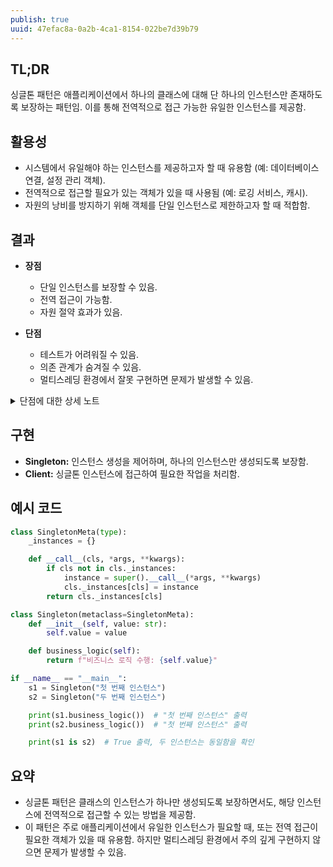 ```yaml
---
publish: true
uuid: 47efac8a-0a2b-4ca1-8154-022be7d39b79
---
```


## TL;DR

싱글톤 패턴은 애플리케이션에서 하나의 클래스에 대해 단 하나의 인스턴스만 존재하도록 보장하는 패턴임. 이를 통해 전역적으로 접근 가능한 유일한 인스턴스를 제공함.

## 활용성

- 시스템에서 유일해야 하는 인스턴스를 제공하고자 할 때 유용함 (예: 데이터베이스 연결, 설정 관리 객체).
- 전역적으로 접근할 필요가 있는 객체가 있을 때 사용됨 (예: 로깅 서비스, 캐시).
- 자원의 낭비를 방지하기 위해 객체를 단일 인스턴스로 제한하고자 할 때 적합함.

## 결과

- **장점**
    - 단일 인스턴스를 보장할 수 있음.
    - 전역 접근이 가능함.
    - 자원 절약 효과가 있음.

- **단점**
    - 테스트가 어려워질 수 있음.
    - 의존 관계가 숨겨질 수 있음.
    - 멀티스레딩 환경에서 잘못 구현하면 문제가 발생할 수 있음.

<details markdown="1"><summary>단점에 대한 상세 노트</summary>

### 테스트가 어려워지는 이유

- 싱글톤 패턴을 사용하면 클래스의 인스턴스가 하나만 존재하도록 강제됨.
- 이로 인해 전역적으로 접근 가능한 상태가 만들어지는데, 이 전역 인스턴스는 여러 테스트에서 공유될 수 있음.
- 예를 들어, 테스트 A에서 싱글톤 인스턴스의 상태를 변경한 후, 테스트 B에서도 같은 인스턴스를 사용하게 되면, B는 A의 영향을 받을 수 있음.
- 이렇게 되면 각 테스트가 독립적으로 동작하지 않고 서로 간섭하게 되어, 예측할 수 없는 테스트 결과가 발생할 수 있음.
- 특히, 테스트 실행 순서에 따라 결과가 달라지는 문제가 발생할 수 있어, 단위 테스트의 신뢰성이 떨어지게 됨.

### 의존 관계가 숨겨지는 이유

- 싱글톤 패턴은 전역적인 접근을 가능하게 하기 때문에, 다른 클래스들이 싱글톤 인스턴스를 직접 참조하게 됨.
- 이 경우 의존 관계가 코드에서 명시적으로 드러나지 않음.
- 예를 들어, 클래스 A가 싱글톤 B를 사용한다고 가정하면, A는 B를 생성자나 메서드 매개변수로 받지 않고 전역적으로 접근하여 사용함.
- 이로 인해 A와 B 간의 의존성이 코드상에 명확하게 나타나지 않음. 의존성이 숨겨지면, 코드의 유연성이 떨어지고, 나중에 B를 교체하거나 확장하기 어려워짐. 이는 유지보수성과 테스트 가능성을 저하시킴.
- 또한, 싱글톤에 대한 의존성이 여러 클래스에 퍼져 있을 경우, 해당 싱글톤을 교체하거나 모킹(mocking)하는 것이 어려워지며, 전체 시스템의 결합도가 높아져 코드의 유연성과 재사용성이 낮아짐.

</details>

## 구현

- **Singleton:** 인스턴스 생성을 제어하며, 하나의 인스턴스만 생성되도록 보장함.
- **Client:** 싱글톤 인스턴스에 접근하여 필요한 작업을 처리함.

## 예시 코드

```python
class SingletonMeta(type):
    _instances = {}

    def __call__(cls, *args, **kwargs):
        if cls not in cls._instances:
            instance = super().__call__(*args, **kwargs)
            cls._instances[cls] = instance
        return cls._instances[cls]

class Singleton(metaclass=SingletonMeta):
    def __init__(self, value: str):
        self.value = value

    def business_logic(self):
        return f"비즈니스 로직 수행: {self.value}"

if __name__ == "__main__":
    s1 = Singleton("첫 번째 인스턴스")
    s2 = Singleton("두 번째 인스턴스")

    print(s1.business_logic())  # "첫 번째 인스턴스" 출력
    print(s2.business_logic())  # "첫 번째 인스턴스" 출력

    print(s1 is s2)  # True 출력, 두 인스턴스는 동일함을 확인
```

## 요약

- 싱글톤 패턴은 클래스의 인스턴스가 하나만 생성되도록 보장하면서도, 해당 인스턴스에 전역적으로 접근할 수 있는 방법을 제공함.
- 이 패턴은 주로 애플리케이션에서 유일한 인스턴스가 필요할 때, 또는 전역 접근이 필요한 객체가 있을 때 유용함. 하지만 멀티스레딩 환경에서 주의 깊게 구현하지 않으면 문제가 발생할 수 있음.